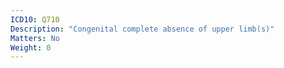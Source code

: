 ```yaml
---
ICD10: Q710
Description: "Congenital complete absence of upper limb(s)"
Matters: No
Weight: 0
---
```

